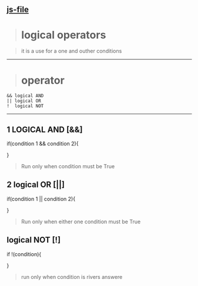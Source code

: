 [js-file](../Js/13-logical-Operator.js)
 ---
 > # logical operators

 > it is a use for a one and outher conditions
 ---
 > # operator 
 
    && logical AND
    || logical OR
    !  logical NOT
---

## 1 LOGICAL AND [&&]
    
if(condition 1 && condition 2){

}

>Run only when condition must be True 
 
## 2 logical OR [||]

if(condition 1 || condition 2){

}

>Run only when either one condition must be True

## logical NOT [!]

if !(condition){

}
>run only when condition is rivers answere 